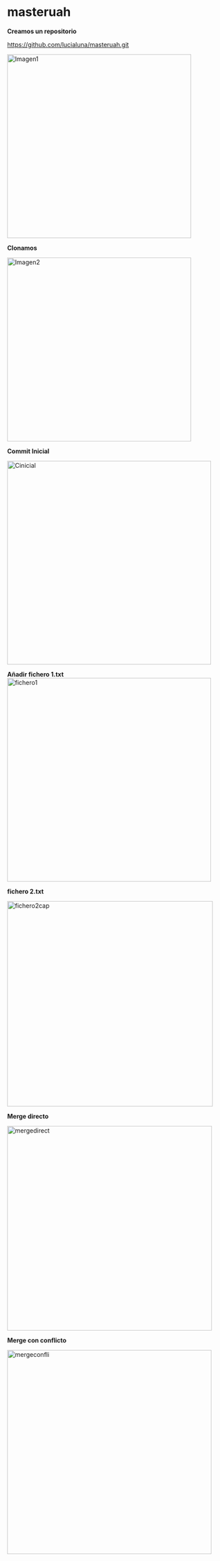 # masteruah
**Creamos un repositorio**

https://github.com/lucialuna/masteruah.git

<img width="425" alt="Imagen1" src="https://user-images.githubusercontent.com/100085938/158353075-3ed077d5-1344-41d2-91a1-d272b234f92b.png">

**Clonamos**

<img width="425" alt="Imagen2" src="https://user-images.githubusercontent.com/100085938/158353379-62b1b0b6-1252-46ca-bcd7-12a982d36f39.png">


**Commit Inicial**

<img width="471" alt="Cinicial" src="https://user-images.githubusercontent.com/100085938/158353939-ab2d579c-116c-4e15-acef-3abeda040b30.png">

**Añadir fichero 1.txt**
<img width="471" alt="fichero1" src="https://user-images.githubusercontent.com/100085938/158486940-5230586c-a1a1-444c-a1ff-a03033a99151.png">


**fichero 2.txt**

<img width="475" alt="fichero2cap" src="https://user-images.githubusercontent.com/100085938/158486625-0fde66a8-c416-4966-81f6-6124daa65472.png">



 **Merge directo**

<img width="473" alt="mergedirect" src="https://user-images.githubusercontent.com/100085938/158487034-dd10067e-7990-4180-b8dc-f259a4154635.png">


**Merge con conflicto**


<img width="472" alt="mergeconfli" src="https://user-images.githubusercontent.com/100085938/158486804-7397ba5c-2e72-47ff-989e-077ee0d61a9c.png">


